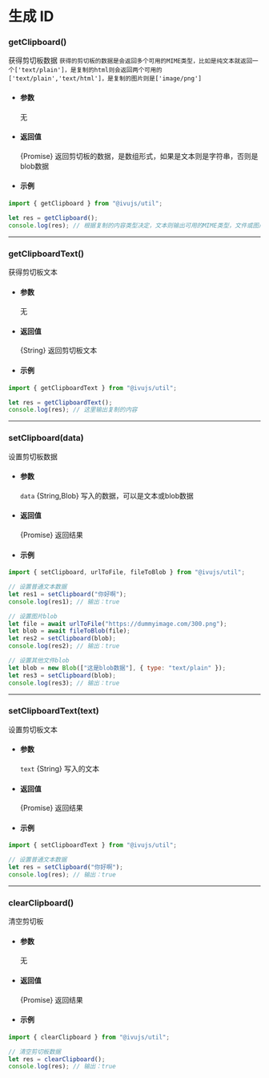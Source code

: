 # 生成 ID

### getClipboard()

获得剪切板数据
`获得的剪切板的数据是会返回多个可用的MIME类型，比如是纯文本就返回一个['text/plain']，是复制的html则会返回两个可用的['text/plain','text/html']，是复制的图片则是['image/png']`

- #### 参数

  无

- #### 返回值

  {Promise} 返回剪切板的数据，是数组形式，如果是文本则是字符串，否则是blob数据

- #### 示例

```javascript
import { getClipboard } from "@ivujs/util";

let res = getClipboard();
console.log(res); // 根据复制的内容类型决定，文本则输出可用的MIME类型，文件或图片则是blob
```

---

### getClipboardText()

获得剪切板文本

- #### 参数

  无

- #### 返回值

  {String} 返回剪切板文本

- #### 示例

```javascript
import { getClipboardText } from "@ivujs/util";

let res = getClipboardText();
console.log(res); // 这里输出复制的内容
```

---

### setClipboard(data)

设置剪切板数据

- #### 参数

  `data` {String,Blob} 写入的数据，可以是文本或blob数据

- #### 返回值

  {Promise} 返回结果

- #### 示例

```javascript
import { setClipboard, urlToFile, fileToBlob } from "@ivujs/util";

// 设置普通文本数据
let res1 = setClipboard("你好啊");
console.log(res1); // 输出：true

// 设置图片blob
let file = await urlToFile("https://dummyimage.com/300.png");
let blob = await fileToBlob(file);
let res2 = setClipboard(blob);
console.log(res2); // 输出：true

// 设置其他文件blob
let blob = new Blob(["这是blob数据"], { type: "text/plain" });
let res3 = setClipboard(blob);
console.log(res3); // 输出：true
```

---

### setClipboardText(text)

设置剪切板文本

- #### 参数

  `text` {String} 写入的文本

- #### 返回值

  {Promise} 返回结果

- #### 示例

```javascript
import { setClipboardText } from "@ivujs/util";

// 设置普通文本数据
let res = setClipboard("你好啊");
console.log(res); // 输出：true


```

---

### clearClipboard()

清空剪切板

- #### 参数

  无

- #### 返回值

  {Promise} 返回结果

- #### 示例

```javascript
import { clearClipboard } from "@ivujs/util";

// 清空剪切板数据
let res = clearClipboard();
console.log(res); // 输出：true


```
